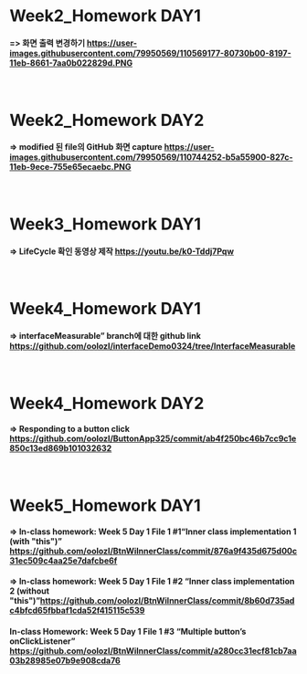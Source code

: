 # Week2_Homework DAY1
#### => 화면 출력 변경하기 https://user-images.githubusercontent.com/79950569/110569177-80730b00-8197-11eb-8661-7aa0b022829d.PNG
<br>

# Week2_Homework DAY2
#### => modified 된 file의 GitHub 화면 capture https://user-images.githubusercontent.com/79950569/110744252-b5a55900-827c-11eb-9ece-755e65ecaebc.PNG
<br>

# Week3_Homework DAY1
#### => LifeCycle 확인 동영상 제작 https://youtu.be/k0-Tddj7Pqw
<br>

# Week4_Homework DAY1
#### => interfaceMeasurable” branch에 대한 github link https://github.com/oolozl/interfaceDemo0324/tree/InterfaceMeasurable
<br>

# Week4_Homework DAY2
#### => Responding to a button click https://github.com/oolozl/ButtonApp325/commit/ab4f250bc46b7cc9c1e850c13ed869b101032632
<br>

# Week5_Homework DAY1
#### => In-class homework: Week 5 Day 1 File 1 #1“Inner class implementation 1 (with "this")” https://github.com/oolozl/BtnWilnnerClass/commit/876a9f435d675d00c31ec509c4aa25e7dafcbe6f

#### => In-class homework: Week 5 Day 1 File 1 #2 “Inner class implementation 2 (without "this")”https://github.com/oolozl/BtnWilnnerClass/commit/8b60d735adc4bfcd65fbbaf1cda52f415115c539

#### In-class Homework: Week 5 Day 1 File 1 #3 “Multiple button’s onClickListener”      https://github.com/oolozl/BtnWilnnerClass/commit/a280cc31ecf81cb7aa03b28985e07b9e908cda76



